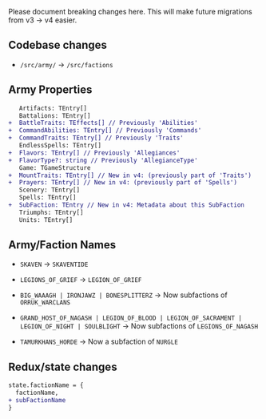 
Please document breaking changes here. This will make future migrations from v3 -> v4 easier.

## Codebase changes

- `/src/army/` -> `/src/factions`

## Army Properties

```diff
   Artifacts: TEntry[]
   Battalions: TEntry[]
+  BattleTraits: TEffects[] // Previously 'Abilities'
+  CommandAbilities: TEntry[] // Previously 'Commands'
+  CommandTraits: TEntry[] // Previously 'Traits'
   EndlessSpells: TEntry[]
+  Flavors: TEntry[] // Previously 'Allegiances'
+  FlavorType?: string // Previously 'AllegianceType'
   Game: TGameStructure
+  MountTraits: TEntry[] // New in v4: (previously part of 'Traits')
+  Prayers: TEntry[] // New in v4: (previously part of 'Spells')
   Scenery: TEntry[]
   Spells: TEntry[]
+  SubFaction: TEntry // New in v4: Metadata about this SubFaction
   Triumphs: TEntry[]
   Units: TEntry[]
```

## Army/Faction Names

- `SKAVEN` -> `SKAVENTIDE`
- `LEGIONS_OF_GRIEF` -> `LEGION_OF_GRIEF`

- `BIG_WAAAGH | IRONJAWZ | BONESPLITTERZ` -> Now subfactions of `ORRUK_WARCLANS`
- `GRAND_HOST_OF_NAGASH | LEGION_OF_BLOOD | LEGION_OF_SACRAMENT | LEGION_OF_NIGHT | SOULBLIGHT` -> Now subfactions of `LEGIONS_OF_NAGASH`
- `TAMURKHANS_HORDE` -> Now a subfaction of `NURGLE`

## Redux/state changes

```diff
state.factionName = {
  factionName,
+ subFactionName
}
```